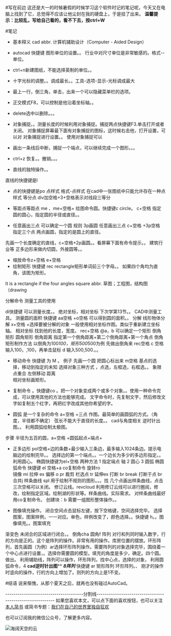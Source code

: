 #写在前边
这还是大一的时候暑假的时候学习这个软件时记的笔记呢，今天又在电脑上找到了它，总觉得不应该让他尘封在我的硬盘上，于是挂了出来。
**温馨提示：比较乱，写给自己看的，看不下去，按ctrl+W**

#笔记
- 基本释义
cad   abbr. 计算机辅助设计（Computer - Aided Design）


- autocad 快捷键
图形单位的设置。。
行业中对尺寸单位是非常敏感的。格式--单位。
- ctrl+n新建图纸，不能选择英制的单位。。
-  十字光标的调整。。调成最长。。工具-选项-显示-光标调成最大
- 最上一行，倒三角，单击，出来一个可以隐藏菜单栏的选项。
- 正交模式F8，可以控制是他沿着坐标轴。。
- delete选中以删除。。。
- 对象捕捉。。测量长度的时候利用对象捕捉。捕捉两点快捷键F3.单击打开或者关闭。
对象捕捉屏幕最下面有对象捕捉的图标，这时候右击他，打开设置，可以对  对象捕捉进行设置。。
使用对象捕捉可以
- 画出一条线后中断，捕捉一个端点，可以继续完成一个图形。。。

- ctrl+z  恢复。。撤销。。。
- 直线的独特操作。。

直线的快捷键是l
- 点的快捷键是po
点样式
格式-点样式
在cad中一张图纸中只能允许存在一种点样式
等分点 div加空格+3+空格表示对线段三等分

- 等距点等距点 me
、me+空格+
绘图命令圆。快捷键c  circle。
c+空格 指定圆的圆心，指定圆的半径或直径。。
- 任意画出三点  可以确定一个圆
规则 3p画圆 
  任意画出三点   c+空格 +3p空格 指定三个点 
两点画圆，指定的是圆上的直径。

先画一个长度确定的直线，c+空格+2p画圆。。看屏幕下面有命令提示。。
建筑行业等 正多边形来做内切圆，外接圆等。。

- 缩放命令z+空格 
e+空格
- 绘制矩形
快捷键 rec
rectangle矩形单词前三个字母。。
如果四个角均为直角，该图为矩形。

It is a rectangle if the four angles square
abbr. 草图；工程图，结构图（drawing



分解命令
测量工具的使用

di快捷键 可以测量长度。。
绝对坐标，相对坐标
下次学第13节。。
CAD中测量工具。
测量圆的面积
快捷键  aa空格
+o空格  可以得到圆的面积。。
分解
线形物体分解 
x+空格 +选择要被分解的对象
一般使用相对坐标作图。类似于重新建立坐标轴。
相对坐标 找到他的长度，宽度。
rec+空格
@a，b 可以确定一个矩形
倒角矩形  圆角矩形 
倒角距离 
指定第一个倒角距离+第二个倒角距离+第一个角点
倒角矩形制作方法
以倒角为100*100，矩形500*500为例
先做出倒角来
rec空格  c 空格 输入100，,100，再单击鼠标 d
 输入500,500.。。




- 移动命令 快捷键 为 M 。
例子 先画一个圆    把圆心标出来 m空格
基点的选择，移动到指定的未知 
选择对象三种方式 ，点选，左框选，右框选。。
象限点重合 左侧移动 距离   
相对坐标画矩形。


- 复制命令 。快捷键co  。把一个对象变成两个或多个对象。。使用一种命令完成，可以使用其他的方法也能够完成。
文字命令时，先复制文字，然后修改文字如复制五个红字，再把红字改成其他你希望的字。
- 圆弧  是一个复杂的命令
a+空格 +三点 作图。最简单的画圆弧的方式。（角度，半径都不确定）
弦长不能大于直径的长度。。
cad与角度相关 逆时针出图。。
利用圆弧绘制太极图。

步骤
半径为五百的圆，a+空格 +圆弧起点+端点+
- 正多边形
pol空格+边的条数+最少输入三条边，最多输入1024条边。提示电脑边的绘制完毕。。
选择边的第一个端点。。一个边长为多少的多边形指定。。
利用圆心。 
椭圆快捷键为el+空格  两种方法
1   指定端点 轴
2  圆心
3  圆弧
椭圆弧命令 快捷键 el 空格+a
co复制命令 
旋转ro   
镜像  mi
拉伸  ex
偏移 o 
pr  裁剪   栏选点
tr
延伸ex
打断 br   break
打断于点  br  
合并j
样条曲线 spl  用于绘制不规则的图形。。。找 几个点画出样条曲线，点击三次空格可以关闭。
修订云线。revcloud     利用修订云线可以进行圈阅，修改，绘制指定区域。绘制湖的形状等。样条曲线。实际需求。
对样条曲线最好用co复制命令。
创建块：b
需要一组图形整体操作。。

- 图像填充操作。
闭合空间点击鼠标左键，按下空格键，空间选择完毕。
选择图案，图案样例，一一对应。单色，样例改变了，颜色选择。。快捷键  h。。图像填充。。图案填充   

渐变色  未闭合的区域进行闭合。。
倒角cha
圆角f
阵列  对行和列同时输入数字，行的方向是正的。这个是阵列的操作。非常有用的操作。库房位置的摆放。环形阵列，首先画圆（为例）ar选择环形阵列操作。需要阵列的对象选择完毕，围绕着一个中心点进行设置，。选择你需要圆的模型。填充的角度是多少，确定。四个圆。做出。
利用辅助线，阵列可以操作，环形阵列，找中心点，选择的对象，
利用圆弧命令，4
****cad逆时针出图******
***8阵列*** 快捷键 ar  矩形阵列 环形阵列。、
刚才的操作时竖向的操作，行的方向上增加了。则列的方向上是1不变。

#结语
说来惭愧，从那个夏天之后，就再也没有碰过AutoCad。


--------------------------------------分割线---------------------------------------------------------
如果您喜欢本文，可以点下面的喜欢按钮，也可以关注[本人简书](http://www.jianshu.com/users/1c26e9e36267/latest_articles)
或简书专题：[我们在自己的世界里独自狂欢](http://www.jianshu.com/collection/7b424559990a)

也可以订阅我的微信公众号，了解更多内容。

![海阔天空的云](http://upload-images.jianshu.io/upload_images/48180-a0c932d9584e9684.jpg?imageMogr2/auto-orient/strip%7CimageView2/2/w/1240)
